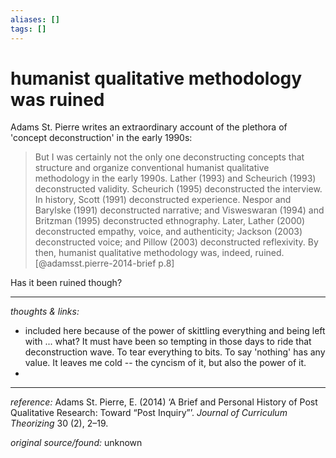 ```yaml
---
aliases: []
tags: []
---
```


# humanist qualitative methodology was ruined

Adams St. Pierre writes an extraordinary account of the plethora of 'concept deconstruction' in the early 1990s:

>But I was certainly not the only one deconstructing concepts that structure and organize conventional humanist qualitative methodology in the early 1990s. Lather (1993) and Scheurich (1993) deconstructed validity. Scheurich (1995) deconstructed the interview. In history, Scott (1991) deconstructed experience. Nespor and Barylske (1991) deconstructed narrative; and Visweswaran (1994) and Britzman (1995) deconstructed ethnography. Later, Lather (2000) deconstructed empathy, voice, and authenticity; Jackson (2003) deconstructed voice; and Pillow (2003) deconstructed reflexivity. By then, humanist qualitative methodology was, indeed, ruined.[@adamsst.pierre-2014-brief p.8]

Has it been ruined though?

---

_thoughts & links:_

- included here because of the power of skittling everything and being left with ... what? It must have been so tempting in those days to ride that deconstruction wave. To tear everything to bits. To say 'nothing' has any value. It leaves me cold -- the cyncism of it, but also the power of it. 
- 

---

_reference:_ Adams St. Pierre, E. (2014) ‘A Brief and Personal History of Post Qualitative Research: Toward “Post Inquiry”’. _Journal of Curriculum Theorizing_ 30 (2), 2–19.

_original source/found:_ unknown